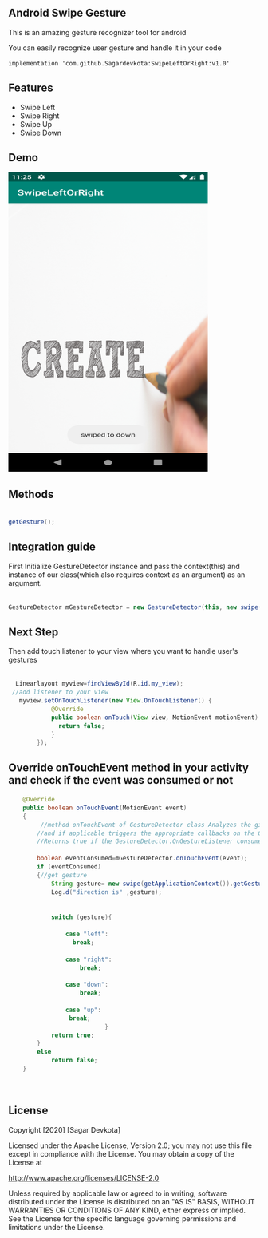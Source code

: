 ## **Android Swipe Gesture**

 This is an amazing gesture recognizer tool for android

You can easily recognize user gesture and handle it in your code


```
implementation 'com.github.Sagardevkota:SwipeLeftOrRight:v1.0'
```

## **Features**

* Swipe Left
* Swipe Right
* Swipe Up
* Swipe Down

## **Demo**

<img src="Screenshot_1584855606.png" height="600px" width="400px" />

## **Methods**

```java

getGesture();
```

## **Integration guide**

First Initialize GestureDetector instance and pass the context(this) and instance of our class(which also requires context as an argument) as an argument.

```java

GestureDetector mGestureDetector = new GestureDetector(this, new swipe(getApplicationContext()));

```

## **Next Step**

Then add touch listener to your view where you want to handle user's gestures

```java

  Linearlayout myview=findViewById(R.id.my_view);
 //add listener to your view
   myview.setOnTouchListener(new View.OnTouchListener() {
            @Override
            public boolean onTouch(View view, MotionEvent motionEvent) {
              return false;
            }
        });


```

## **Override onTouchEvent method in your activity and check if the event was consumed or not**


     

```java
    @Override
    public boolean onTouchEvent(MotionEvent event)
    {
         //method onTouchEvent of GestureDetector class Analyzes the given motion event
        //and if applicable triggers the appropriate callbacks on the GestureDetector.OnGestureListener supplied.
        //Returns true if the GestureDetector.OnGestureListener consumed the event, else false.

        boolean eventConsumed=mGestureDetector.onTouchEvent(event);
        if (eventConsumed)
        {//get gesture
            String gesture= new swipe(getApplicationContext()).getGesture();
            Log.d("direction is" ,gesture);
          

            switch (gesture){

                case "left":
                  break;

                case "right":
                    break;

                case "down":
                    break;

                case "up":
                 break;
                           }
            return true;
        }
        else
            return false;
    }

    

```
   ## **License**

Copyright [2020] [Sagar Devkota]

Licensed under the Apache License, Version 2.0; you may not use this file except in compliance with the License. You may obtain a copy of the License at

 http://www.apache.org/licenses/LICENSE-2.0

Unless required by applicable law or agreed to in writing, software distributed under the License is distributed on an "AS IS" BASIS, WITHOUT WARRANTIES OR CONDITIONS OF ANY KIND, either express or implied. See the License for the specific language governing permissions and limitations under the License.




